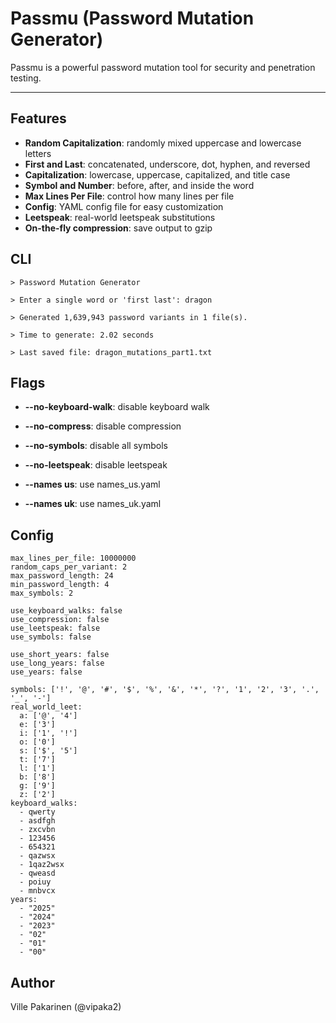 # Passmu (Password Mutation Generator)

Passmu is a powerful password mutation tool for security and penetration testing.

---

## Features

- **Random Capitalization**: randomly mixed uppercase and lowercase letters
- **First and Last**: concatenated, underscore, dot, hyphen, and reversed
- **Capitalization**: lowercase, uppercase, capitalized, and title case
- **Symbol and Number**: before, after, and inside the word
- **Max Lines Per File**: control how many lines per file
- **Config**: YAML config file for easy customization
- **Leetspeak**: real-world leetspeak substitutions
- **On-the-fly compression**: save output to gzip

## CLI

``> Password Mutation Generator ``

``> Enter a single word or 'first last': dragon ``

``> Generated 1,639,943 password variants in 1 file(s).``

``> Time to generate: 2.02 seconds``

``> Last saved file: dragon_mutations_part1.txt``

## Flags

- **--no-keyboard-walk**: disable keyboard walk
  
- **--no-compress**: disable compression

- **--no-symbols**: disable all symbols

- **--no-leetspeak**: disable leetspeak

- **--names us**: use names_us.yaml

- **--names uk**: use names_uk.yaml
  
## Config

```
max_lines_per_file: 10000000
random_caps_per_variant: 2
max_password_length: 24
min_password_length: 4
max_symbols: 2

use_keyboard_walks: false
use_compression: false
use_leetspeak: false
use_symbols: false

use_short_years: false
use_long_years: false
use_years: false

symbols: ['!', '@', '#', '$', '%', '&', '*', '?', '1', '2', '3', '.', '_', '-']
real_world_leet:
  a: ['@', '4']
  e: ['3']
  i: ['1', '!']
  o: ['0']
  s: ['$', '5']
  t: ['7']
  l: ['1']
  b: ['8'] 
  g: ['9']
  z: ['2']
keyboard_walks:
  - qwerty
  - asdfgh
  - zxcvbn
  - 123456
  - 654321
  - qazwsx
  - 1qaz2wsx
  - qweasd
  - poiuy
  - mnbvcx
years: 
  - "2025"
  - "2024"
  - "2023"
  - "02"
  - "01"
  - "00"
```

## Author

Ville Pakarinen (@vipaka2)
